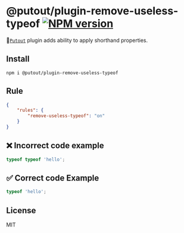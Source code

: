 # @putout/plugin-remove-useless-typeof [![NPM version][NPMIMGURL]][NPMURL]

[NPMIMGURL]: https://img.shields.io/npm/v/@putout/plugin-remove-useless-typeof.svg?style=flat&longCache=true
[NPMURL]: https://npmjs.org/package/@putout/plugin-remove-useless-typeof"npm"

🐊[`Putout`](https://github.com/coderaiser/putout) plugin adds ability to apply shorthand properties.

## Install

```
npm i @putout/plugin-remove-useless-typeof
```

## Rule

```json
{
    "rules": {
        "remove-useless-typeof": "on"
    }
}
```

## ❌ Incorrect code example

```js
typeof typeof 'hello';
```

## ✅ Correct code Example

```js
typeof 'hello';
```

## License

MIT
